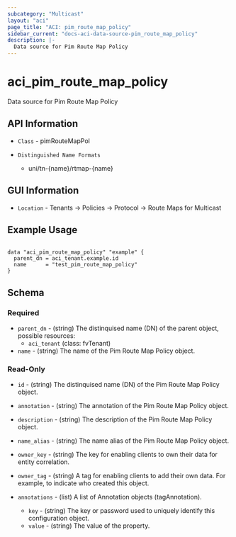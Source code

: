 ```yaml
---
subcategory: "Multicast"
layout: "aci"
page_title: "ACI: pim_route_map_policy"
sidebar_current: "docs-aci-data-source-pim_route_map_policy"
description: |-
  Data source for Pim Route Map Policy
---
```


# aci_pim_route_map_policy #

Data source for Pim Route Map Policy

## API Information ##

* `Class` - pimRouteMapPol

* `Distinguished Name Formats`
  - uni/tn-{name}/rtmap-{name}

## GUI Information ##

* `Location` - Tenants -> Policies -> Protocol -> Route Maps for Multicast

## Example Usage ##

```hcl

data "aci_pim_route_map_policy" "example" {
  parent_dn = aci_tenant.example.id
  name      = "test_pim_route_map_policy"
}

```

## Schema

### Required

* `parent_dn` - (string) The distinquised name (DN) of the parent object, possible resources:
  - `aci_tenant` (class: fvTenant)
* `name` - (string) The name of the Pim Route Map Policy object.

### Read-Only

* `id` - (string) The distinquised name (DN) of the Pim Route Map Policy object.
* `annotation` - (string) The annotation of the Pim Route Map Policy object.
* `description` - (string) The description of the Pim Route Map Policy object.
* `name_alias` - (string) The name alias of the Pim Route Map Policy object.
* `owner_key` - (string) The key for enabling clients to own their data for entity correlation.
* `owner_tag` - (string) A tag for enabling clients to add their own data. For example, to indicate who created this object.

* `annotations` - (list) A list of Annotation objects (tagAnnotation).
  * `key` - (string) The key or password used to uniquely identify this configuration object.
  * `value` - (string) The value of the property.